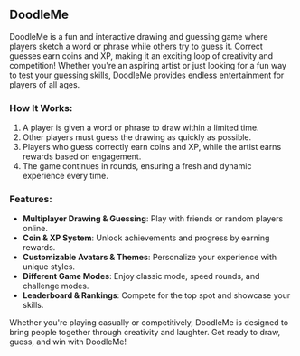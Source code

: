 ## DoodleMe

DoodleMe is a fun and interactive drawing and guessing game where players sketch a word or phrase while others try to guess it. Correct guesses earn coins and XP, making it an exciting loop of creativity and competition! Whether you're an aspiring artist or just looking for a fun way to test your guessing skills, DoodleMe provides endless entertainment for players of all ages.

### How It Works:
1. A player is given a word or phrase to draw within a limited time.
2. Other players must guess the drawing as quickly as possible.
3. Players who guess correctly earn coins and XP, while the artist earns rewards based on engagement.
4. The game continues in rounds, ensuring a fresh and dynamic experience every time.

### Features:
- **Multiplayer Drawing & Guessing**: Play with friends or random players online.
- **Coin & XP System**: Unlock achievements and progress by earning rewards.
- **Customizable Avatars & Themes**: Personalize your experience with unique styles.
- **Different Game Modes**: Enjoy classic mode, speed rounds, and challenge modes.
- **Leaderboard & Rankings**: Compete for the top spot and showcase your skills.

Whether you're playing casually or competitively, DoodleMe is designed to bring people together through creativity and laughter. Get ready to draw, guess, and win with DoodleMe!
